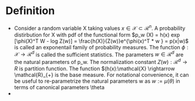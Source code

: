 # Definition
- Consider a random variable X taking values $x \in \mathcal{X} \subset \mathcal{R}^n$. A probability distirbution for X with pdf of the functional form
  $p_w (X) = h(x) exp [\phi(X)^T W - log Z(w)] = \frac{h(X)}{Z(w)}e^{\phi(x)^T * w } = p(x|w)$
  is called an exponentail family of probability measures.
  The function $\phi : \mathcal{X} \rightarrow \mathcal{R}^d$ is called the sufficient statistics. 
  The parameters $w \in \mathcal{R}^d$ are the natural parameters of p_w. The normalization constant $Z(w): \mathcal{R}^d \rightarrow R$ is partition function. 
  The function $(h(x):\mathcal{X} \rightarrow \mathcal{R}_{+} is the base measure. 
  For notational convenience, it can be useful to re-parametrize the natural parameters w as $w:=\mu(\theta)$ in terms of canonical parameters \theta
-